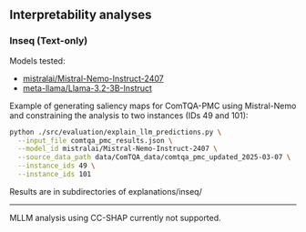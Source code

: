 ## Interpretability analyses

### Inseq (Text-only)
Models tested:
* [mistralai/Mistral-Nemo-Instruct-2407](https://huggingface.co/mistralai/Mistral-Nemo-Instruct-2407)
* [meta-llama/Llama-3.2-3B-Instruct](https://huggingface.co/meta-llama/Llama-3.2-3B-Instruct)

Example of generating saliency maps for ComTQA-PMC using Mistral-Nemo and constraining the analysis to two instances (IDs 49 and 101):  
```bash
python ./src/evaluation/explain_llm_predictions.py \
  --input_file comtqa_pmc_results.json \
  --model_id mistralai/Mistral-Nemo-Instruct-2407 \
  --source_data_path data/ComTQA_data/comtqa_pmc_updated_2025-03-07 \
  --instance_ids 49 \
  --instance_ids 101
```
Results are in subdirectories of explanations/inseq/

---

MLLM analysis using CC-SHAP currently not supported.
